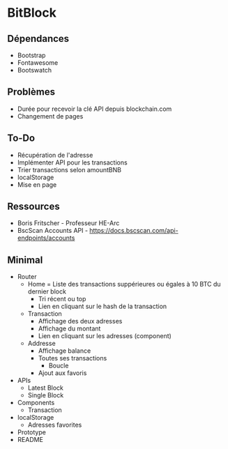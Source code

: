 # BitBlock



## Dépendances 

- Bootstrap
- Fontawesome
- Bootswatch



## Problèmes

- Durée pour recevoir la clé API depuis blockchain.com
- Changement de pages



## To-Do

- Récupération de l'adresse
- Implémenter API pour les transactions
- Trier transactions selon amountBNB
- localStorage
- Mise en page



## Ressources

- Boris Fritscher - Professeur HE-Arc
- BscScan Accounts API - https://docs.bscscan.com/api-endpoints/accounts



## Minimal

- Router
  - Home = Liste des transactions suppérieures ou égales à 10 BTC du dernier block
    - Tri récent ou top
    - Lien en cliquant sur le hash de la transaction
  - Transaction
    - Affichage des deux adresses
    - Affichage du montant
    - Lien en cliquant sur les adresses (component)
  - Addresse
    - Affichage balance
    - Toutes ses transactions
      - Boucle
    - Ajout aux favoris
- APIs
  - Latest Block
  - Single Block
- Components
  - Transaction
- localStorage
  - Adresses favorites
- Prototype
- README